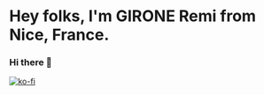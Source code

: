 Hey folks, I'm GIRONE Remi from Nice, France.
=============================================


### Hi there 👋
[![ko-fi](https://www.ko-fi.com/img/githubbutton_sm.svg)](https://ko-fi.com/I3I31WP99)
<!--
**gironeremi/gironeremi** is a ✨ _special_ ✨ repository because its `README.md` (this file) appears on your GitHub profile.

Here are some ideas to get you started:

- 🔭 I’m currently working on ...
- 🌱 I’m currently learning ...
- 👯 I’m looking to collaborate on ...
- 🤔 I’m looking for help with ...
- 💬 Ask me about ...
- 📫 How to reach me: ...
- 😄 Pronouns: ...
- ⚡ Fun fact: ...
-->
